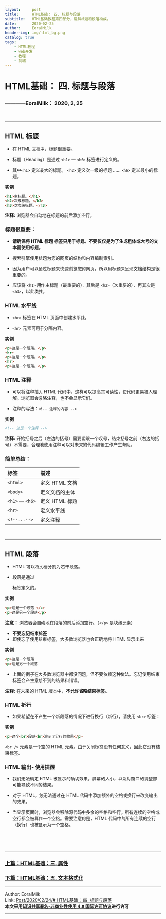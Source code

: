 ```yaml
---
layout:     post                    
title:      HTML基础： 四. 标题与段落       
subtitle:   HTML基础教程第四部分，讲解标题和段落构成。
date:       2020-02-25           
author:     EoralMilk             
header-img: img/html_bg.png    
catalog: true                    
tags:        
    - HTML教程
    - web开发
    - 教程
    - 前端
---
```



# HTML基础： 四. 标题与段落
### ————EoralMilk： 2020, 2, 25
<br/>  

---

## HTML 标题

- 在 HTML 文档中，标题很重要。

- 标题（Heading）是通过 `<h1>` — `<h6>` 标签进行定义的。

- 其中`<h1>` 定义最大的标题。 `<h2>` 定义次一级的标题 ...... `<h6>` 定义最小的标题。

**实例**
```html
<h1>主标题。</h1>
<h2>次级标题。</h2>
<h3>次次级标题。</h3>
```

**注释:** 浏览器会自动地在标题的前后添加空行。

### 标题很重要：
- **请确保将 HTML 标题 标签只用于标题。不要仅仅是为了生成粗体或大号的文本而使用标题。**

- 搜索引擎使用标题为您的网页的结构和内容编制索引。

- 因为用户可以通过标题来快速浏览您的网页，所以用标题来呈现文档结构是很重要的。

- 应该将 `<h1>` 用作主标题（最重要的），其后是 `<h2>`（次重要的），再其次是 `<h3>`，以此类推。

### HTML 水平线
- `<hr>` 标签在 HTML 页面中创建水平线。

- `<hr>` 元素可用于分隔内容。

**实例**
```html
<p>这是一个段落。</p>
<hr>
<p>这是一个段落。</p>
<hr>
<p>这是一个段落。</p>
```

### HTML 注释
- 可以将注释插入 HTML 代码中，这样可以提高其可读性，使代码更易被人理解。浏览器会忽略注释，也不会显示它们。

- 注释的写法：`<!-- 注释的内容 -->`


**实例**
```html
<!-- 这是一个注释 -->
```

**注释:** 开始括号之后（左边的括号）需要紧跟一个叹号，结束括号之前（右边的括号）不需要，合理地使用注释可以对未来的代码编辑工作产生帮助。

### **简单总结：**

|标签   |描述|
|:---|:---|
|`<html>`	|定义 HTML 文档|
|`<body>`	|定义文档的主体|
|`<h1>` — `<h6>`	|定义 HTML 标题|
|`<hr>`	|定义水平线|
|`<!--...-->`	|定义注释|

<br/>  

---

## HTML 段落

- HTML 可以将文档分割为若干段落。

- 段落是通过 <p> 标签定义的。

**实例**
```html
<p>这是一个段落 </p>
<p>这是另一个段落</p>
```

**注意：** 浏览器会自动地在段落的前后添加空行。（`</p>` 是块级元素）

- **不要忘记结束标签**
- 即使忘了使用结束标签，大多数浏览器也会正确地将 HTML 显示出来

**实例**
```html
<p>这是一个段落
<p>这是另一个段落
```

- 上面的例子在大多数浏览器中都没问题，但不要依赖这种做法。忘记使用结束标签会产生意想不到的结果和错误。

**注释:** 在未来的 HTML 版本中，**不允许省略结束标签。**

### HTML 折行

- 如果希望在不产生一个新段落的情况下进行换行（新行），请使用 `<br>` 标签：

**实例**

```html
<p>这个<br>段落<br>演示了分行的效果</p>
```

`<br />` 元素是一个空的 HTML 元素。由于关闭标签没有任何意义，因此它没有结束标签。

### HTML 输出- 使用提醒
- 我们无法确定 HTML 被显示的确切效果。屏幕的大小，以及对窗口的调整都可能导致不同的结果。

- 对于 HTML，您无法通过在 HTML 代码中添加额外的空格或换行来改变输出的效果。

- 当显示页面时，浏览器会移除源代码中多余的空格和空行。所有连续的空格或空行都会被算作一个空格。需要注意的是，HTML 代码中的所有连续的空行（换行）也被显示为一个空格。


<br/>  
<br/>
<br/>

---  
### [上篇：HTML基础：三. 属性](https://eoralmilk.github.io/2020/02/25/HTML%E5%9F%BA%E7%A1%80-%E4%B8%89/)
### [下篇：HTML基础：五. 文本格式化]()


---  

Author: EoralMilk  
Link: [Post/2020/02/24/# HTML基础： 四. 标题与段落]()   
**本文采用[知识共享署名-非商业性使用 4.0 国际许可协议](https://creativecommons.org/licenses/by-nc-sa/4.0/)进行许可**  

--- 
